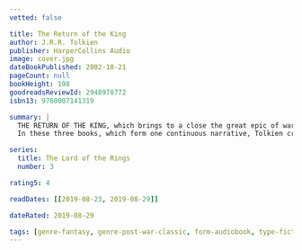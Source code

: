 ```yaml
---
vetted: false

title: The Return of the King
author: J.R.R. Tolkien
publisher: HarperCollins Audio
image: cover.jpg
dateBookPublished: 2002-10-21
pageCount: null
bookHeight: 198
goodreadsReviewId: 2948978772
isbn13: 9780007141319

summary: |
  THE RETURN OF THE KING, which brings to a close the great epic of war and adventure begun in The Fellowship of the Ring and continued in The Two Towers, is the third and final part of J. R. R. Tolkien’s masterpiece, “The Lord of the Rings.”
  In these three books, which form one continuous narrative, Tolkien created the saga of the Hobbits of Middle-earth and the great War of the Rings. Praised by such writers and poets as W. H. Auden, Richard Hughes and C. S. Lewis, “The Lord of the Rings” – that special world of beauty and terror and meaning – holds a secure place among the books that will live. --back cover

series:
  title: The Lord of the Rings
  number: 3

rating5: 4

readDates: [[2019-08-23, 2019-08-29]]

dateRated: 2019-08-29

tags: [genre-fantasy, genre-post-war-classic, form-audiobook, type-fiction]
---
```

